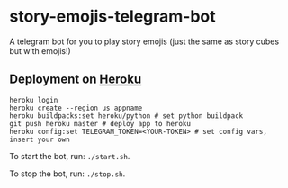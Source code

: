 # story-emojis-telegram-bot
A telegram bot for you to play story emojis (just the same as story cubes but with emojis!)

## Deployment on [Heroku](https://www.heroku.com/home)

```
heroku login
heroku create --region us appname
heroku buildpacks:set heroku/python # set python buildpack
git push heroku master # deploy app to heroku
heroku config:set TELEGRAM_TOKEN=<YOUR-TOKEN> # set config vars, insert your own
```

To start the bot, run: `./start.sh`.

To stop the bot, run: `./stop.sh`.
